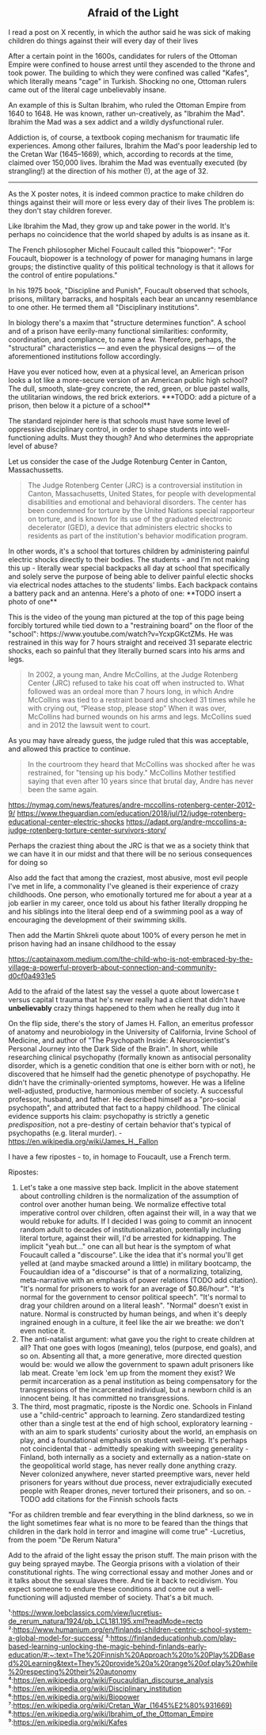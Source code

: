 ## <div align="center">Afraid of the Light</div>

<p>
I read a post on X recently, in which the author said he was sick of making children do things against their will every day of their lives
</p>

<p>
After a certain point in the 1600s, candidates for rulers of the Ottoman Empire were confined to house arrest until they ascended to the throne and took power.
The building to which they were confined was called "Kafes", which literally means "cage" in Turkish.
Shocking no one, Ottoman rulers came out of the literal cage unbelievably insane. 
</p>

<p>
An example of this is Sultan Ibrahim, who ruled the Ottoman Empire from 1640 to 1648.
He was known, rather un-creatively, as "Ibrahim the Mad".
Ibrahim the Mad was a sex addict and a wildly dysfunctional ruler.
</p>

<p>
Addiction is, of course, a textbook coping mechanism for traumatic life experiences.
Among other failures, Ibrahim the Mad's poor leadership led to the Cretan War (1645–1669), which, according to records at the time, claimed over 150,000 lives.
Ibrahim the Mad was eventually executed (by strangling!) at the direction of his mother (!), at the age of 32.
</p>

<hr/>

<p>
As the X poster notes, it is indeed common practice to make children do things against their will more or less every day of their lives
The problem is: they don't stay children forever.
</p>

<p>
Like Ibrahim the Mad, they grow up and take power in the world.
It's perhaps no coincidence that the world shaped by adults is as insane as it.
</p>

<p>
The French philosopher Michel Foucault called this "biopower":
"For Foucault, biopower is a technology of power for managing humans in large groups; the distinctive quality of this political technology is that it allows for the control of entire populations."
</p>

<p>
In his 1975 book, "Discipline and Punish", Foucault observed that schools, prisons, military barracks, and hospitals each bear an uncanny resemblance to one other.
He termed them all "Disciplinary institutions".
</p>

<p>
In biology there's a maxim that "structure determines function".
A school and of a prison have eerily-many functional similarities: conformity, coordination, and compliance, to name a few.
Therefore, perhaps, the "structural" characteristics — and even the physical designs — of the aforementioned institutions follow accordingly.
</p>

<p>
Have you ever noticed how, even at a physical level, an American prison looks a lot like a more-secure version of an American public high school?
The dull, smooth, slate-grey concrete, the red, green, or blue pastel walls, the utilitarian windows, the red brick exteriors.
***TODO: add a picture of a prison, then below it a picture of a school** 
</p>

<p>
The standard rejoinder here is that schools must have some level of oppressive disciplinary control, in order to shape students into well-functioning adults.
Must they though?
And who determines the appropriate level of abuse?
</p>

<p>
Let us consider the case of the Judge Rotenburg Center in Canton, Massachussetts.
<blockquote>
The Judge Rotenberg Center (JRC) is a controversial institution in Canton, Massachusetts, United States, for people with developmental disabilities and emotional and behavioral disorders.
The center has been condemned for torture by the United Nations special rapporteur on torture, and is known for its use of the graduated electronic decelerator (GED), a device that administers electric shocks to residents as part of the institution's behavior modification program.
</blockquote>
</p>

<p>
In other words, it's a school that tortures children by administering painful electric shocks directly to their bodies.
The students - and I'm not making this up - literally wear special backpacks all day at school that specifically and solely serve the purpose of being able to deliver painful electic shocks via electrical nodes attaches to the students' limbs.
Each backpack contains a battery pack and an antenna.
Here's a photo of one:
**TODO insert a photo of one**
</p>

<p>
This is the video of the young man pictured at the top of this page being forcibly tortured while tied down to a "restraining board" on the floor of the "school": https://www.youtube.com/watch?v=YcxpGKctZMs.
He was restrained in this way for 7 hours straight and received 31 separate electric shocks, each so painful that they literally burned scars into his arms and legs.

<blockquote>
In 2002, a young man, Andre McCollins, at the Judge Rotenberg Center (JRC) refused to take his coat off when instructed to. What followed was an ordeal more than 7 hours long, in which Andre McCollins was tied to a restraint board and shocked 31 times while he with crying out, “Please stop, please stop” When it was over, McCollins had burned wounds on his arms and legs. McCollins sued and in 2012 the lawsuit went to court.
</blockquote>

As you may have already guess, the judge ruled that this was acceptable, and allowed this practice to continue.

<blockquote>
In the courtroom they heard that McCollins was shocked after he was restrained, for "tensing up his body."
McCollins Mother testified saying that even after 10 years since that brutal day, Andre has never been the same again.
</blockquote>

https://nymag.com/news/features/andre-mccollins-rotenberg-center-2012-9/
https://www.theguardian.com/education/2018/jul/12/judge-rotenberg-educational-center-electric-shocks
https://adapt.org/andre-mccollins-a-judge-rotenberg-torture-center-survivors-story/
</p>

Perhaps the craziest thing about the JRC is that we as a society think that we can have it in our midst and that there will be no serious consequences for doing so

Also add the fact that among the craziest, most abusive, most evil people I've met in life, a commonality I've gleaned is their experience of crazy childhoods.
One person, who emotionally tortured me for about a year at a job earlier in my career, once told us about his father literally dropping he and his siblings into the literal deep end of a swimming pool as a way of encouraging the development of their swimming skills.

Then add the Martin Shkreli quote about 100% of every person he met in prison having had an insane childhood to the essay

https://captainaxom.medium.com/the-child-who-is-not-embraced-by-the-village-a-powerful-proverb-about-connection-and-community-d0cf0a4931e5

Add to the afraid of the latest say the vessel a quote about lowercase t versus capital t trauma that he's never really had a client that didn't have **unbelievably** crazy things happened to them when he really dug into it

On the flip side, there's the story of  James H. Fallon, an emeritus professor of anatomy and neurobiology in the University of California, Irvine School of Medicine, and author of "The Psychopath Inside: A Neuroscientist's Personal Journey into the Dark Side of the Brain".
In short, while researching clinical psychopathy (formally known as antisocial personality disorder, which is a genetic condition that one is either born with or not), he discovered that he himself had the genetic phenotype of psychopathy.
He didn't have the criminally-oriented symptoms, however. He was a lifeline well-adjusted, productive, harmonious member of society.
A successful professor, husband, and father.
He described himself as a "pro-social psychopath", and attributed that fact to a happy childhood.
The clinical evidence supports his claim: psychopathy is strictly a genetic <i>predisposition</i>, not a pre-destiny of certain behavior that's typical of psychopaths (e.g. literal murder).
-https://en.wikipedia.org/wiki/James_H._Fallon

<p>
I have a few ripostes - to, in homage to Foucault, use a French term.
</p>

Ripostes:<br/>
1. Let's take a one massive step back. Implicit in the above statement about controlling children is the normalization of the assumption of control over another human being. We normalize effective total imperative control over children, often against their will, in a way that we would rebuke for adults. If I decided I was going to commit an innocent random adult to decades of institutionalization, potentially including literal torture, against their will, I'd be arrested for kidnapping. The implicit "yeah but..." one can all but hear is the symptom of what Foucault called a "discourse". Like the idea that it's normal you'll get yelled at (and maybe smacked around a little) in military bootcamp, the Foucauldian idea of a "discourse" is that of a normalizing, totalizing, meta-narrative with an emphasis of power relations (TODO add citation). "It's normal for prisoners to work for an average of $0.86/hour". "It's normal for the government to censor political speech". "It's normal to drag your children around on a literal leash". "Normal" doesn't exist in nature. Normal is constructed by human beings, and when it's deeply ingrained enough in a culture, it feel like the air we breathe: we don't even notice it.
2. The anti-natalist argument: what gave you the right to create children at all? That one goes with logos (meaning), telos (purpose, end goals), and so on. Absenting all that, a more generative, more directed question would be: would we allow the government to spawn adult prisoners like lab meat. Create 'em lock 'em up from the moment they exist? We permit incarceration as a penal institution as being compensatory for the transgressions of the incarcerated individual, but a newborn child is an innocent being. It has committed no transgressions.
3. The third, most pragmatic, riposte is the Nordic one. Schools in Finland use a "child-centric" approach to learning. Zero standardized testing other than a single test at the end of high school, exploratory learning - with an aim to spark students' curiosity about the world, an emphasis on play, and a foundational emphasis on student well-being. It's perhaps not coincidental that - admittedly speaking with sweeping generality - Finland, both internally as a society and externally as a nation-state on the geopolitical world stage, has never really done anything crazy. Never colonized anywhere, never started preemptive wars, never held prisoners for years without due process, never extrajudicially executed people with Reaper drones, never tortured their prisoners, and so on. -TODO add citations for the Finnish schools facts

<p>
"For as children tremble and fear everything in the blind darkness, so we in the light sometimes fear what is no more to be feared than the things that children in the dark hold in terror and imagine will come true"
-Lucretius, from the poem "De Rerum Natura"
</p>

Add to the afraid of the light essay the prison stuff. The main prison with the guy being sprayed maybe. The Georgia prisons with a violation of their constitutional rights. The wing correctional essay and mother Jones and or it talks about the sexual slaves there. And tie it back to recidivism. You expect someone to endure these conditions and come out a well-functioning will adjusted member of society. That's a bit much.

¹:https://www.loebclassics.com/view/lucretius-de_rerum_natura/1924/pb_LCL181.195.xml?readMode=recto
²:https://www.humanium.org/en/finlands-children-centric-school-system-a-global-model-for-success/
³:https://finlandeducationhub.com/play-based-learning-unlocking-the-magic-behind-finlands-early-education/#:~:text=The%20Finnish%20Approach%20to%20Play%2DBased%20Learning&text=They%20provide%20a%20range%20of,play%20while%20respecting%20their%20autonomy
⁴:https://en.wikipedia.org/wiki/Foucauldian_discourse_analysis
⁵:https://en.wikipedia.org/wiki/Disciplinary_institution
⁶:https://en.wikipedia.org/wiki/Biopower
⁷:https://en.wikipedia.org/wiki/Cretan_War_(1645%E2%80%931669)
⁸:https://en.wikipedia.org/wiki/Ibrahim_of_the_Ottoman_Empire
⁹:https://en.wikipedia.org/wiki/Kafes











